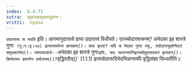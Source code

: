 ```yaml
---
index:  6.4.71
sutra:  लुङ्लङ्लृङ्क्ष्वडुदात्तः।
vritti:  nyasa
---
```


`उदात्तश्च स भवति` इति। आगमानुदात्तत्वे प्राप्त उदात्तत्वं विधीयते। एतच्चोदात्तवचनम्? अभेदका इह शास्त्रे गुणाः` (पु।प।वृ।५७) इत्यस्यार्थस्य ज्ञापकम्()। कथं कृत्वा? यदि च भेदका गुणाः स्युः, तदोदात्तयुक्तेनैवाटं समुच्चारयेत्()। पश्यत्वाचार्यः--`अभेदका इह शास्त्रे गुणाः` इति, यतः स्वरान्तरनिवृत्त्यर्थमुदात्तवचनं कृतवान्()। किमेतस्य ज्ञापनेन प्रयोजनम्()? `वृद्धिरादैच्()` (1.1.1) इत्यत्रोदात्तादिभेदभिन्नानामपि वृद्धिसंज्ञा सिध्यतीति॥
